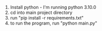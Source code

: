 1. Install python - I'm running python 3.10.0
2. cd into main project directory
3. run "pip install -r requirements.txt"
4. to run the program, run "python main.py"
